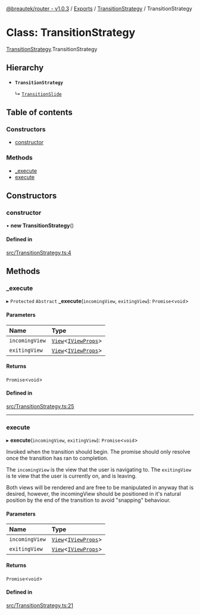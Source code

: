 [@breautek/router - v1.0.3](../README.md) / [Exports](../modules.md) / [TransitionStrategy](../modules/TransitionStrategy.md) / TransitionStrategy

# Class: TransitionStrategy

[TransitionStrategy](../modules/TransitionStrategy.md).TransitionStrategy

## Hierarchy

- **`TransitionStrategy`**

  ↳ [`TransitionSlide`](TransitionSlide.TransitionSlide-1.md)

## Table of contents

### Constructors

- [constructor](TransitionStrategy.TransitionStrategy-1.md#constructor)

### Methods

- [\_execute](TransitionStrategy.TransitionStrategy-1.md#_execute)
- [execute](TransitionStrategy.TransitionStrategy-1.md#execute)

## Constructors

### constructor

• **new TransitionStrategy**()

#### Defined in

[src/TransitionStrategy.ts:4](https://github.com/breautek/router/blob/f2901ca/src/TransitionStrategy.ts#L4)

## Methods

### \_execute

▸ `Protected` `Abstract` **_execute**(`incomingView`, `exitingView`): `Promise`<`void`\>

#### Parameters

| Name | Type |
| :------ | :------ |
| `incomingView` | [`View`](View.View-1.md)<[`IViewProps`](../interfaces/View.IViewProps.md)\> |
| `exitingView` | [`View`](View.View-1.md)<[`IViewProps`](../interfaces/View.IViewProps.md)\> |

#### Returns

`Promise`<`void`\>

#### Defined in

[src/TransitionStrategy.ts:25](https://github.com/breautek/router/blob/f2901ca/src/TransitionStrategy.ts#L25)

___

### execute

▸ **execute**(`incomingView`, `exitingView`): `Promise`<`void`\>

Invoked when the transition should begin.
The promise should only resolve once the transition
has ran to completion.

The `incomingView` is the view that the user is navigating to.
The `exitingView` is te view that the user is currently on, and is leaving.

Both views will be rendered and are free to be manipulated in anyway that is desired,
however, the incomingView should be positioned in it's natural position by the end
of the transition to avoid "snapping" behaviour.

#### Parameters

| Name | Type |
| :------ | :------ |
| `incomingView` | [`View`](View.View-1.md)<[`IViewProps`](../interfaces/View.IViewProps.md)\> |
| `exitingView` | [`View`](View.View-1.md)<[`IViewProps`](../interfaces/View.IViewProps.md)\> |

#### Returns

`Promise`<`void`\>

#### Defined in

[src/TransitionStrategy.ts:21](https://github.com/breautek/router/blob/f2901ca/src/TransitionStrategy.ts#L21)
